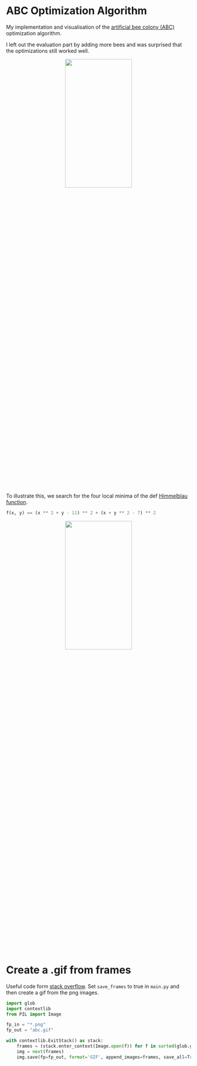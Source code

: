 # ABC Optimization Algorithm

My implementation and visualisation of the [artificial bee colony (ABC)](https://en.wikipedia.org/wiki/Artificial_bee_colony_algorithm) optimization algorithm.

I left out the evaluation part by adding more bees and was surprised that the optimizations still worked well. 


<p align="center">
    <img src="abc.gif"  width="60%" height="30%">
</p>

To illustrate this, we search for the four local minima of the
def [Himmelblau function](https://en.wikipedia.org/wiki/Himmelblau%27s_function).

````python
f(x, y) == (x ** 2 + y - 11) ** 2 + (x + y ** 2 - 7) ** 2
````

<p align="center">
    <img src="https://upload.wikimedia.org/wikipedia/commons/thumb/a/ad/Himmelblau_function.svg/1280px-Himmelblau_function.svg.png"  width="60%" height="30%">
</p>


# Create a .gif from frames
Useful code form [stack overflow](https://stackoverflow.com/questions/753190/programmatically-generate-video-or-animated-gif-in-python).
Set ``save_frames`` to true in `main.py` and then create a gif from the png images. 
````python
import glob
import contextlib
from PIL import Image

fp_in = "*.png"
fp_out = "abc.gif"

with contextlib.ExitStack() as stack:
    frames = (stack.enter_context(Image.open(f)) for f in sorted(glob.glob(fp_in)))
    img = next(frames)
    img.save(fp=fp_out, format='GIF', append_images=frames, save_all=True, duration=200, loop=0)

````